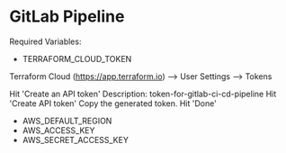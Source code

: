 # GitLab Pipeline

Required Variables:

- TERRAFORM_CLOUD_TOKEN

Terraform Cloud (https://app.terraform.io) --> User Settings --> Tokens

Hit 'Create an API token'
Description: token-for-gitlab-ci-cd-pipeline
Hit 'Create API token'
Copy the generated token.
Hit 'Done'

- AWS_DEFAULT_REGION
- AWS_ACCESS_KEY
- AWS_SECRET_ACCESS_KEY